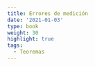 ```yaml
---
title: Errores de medición
date: '2021-01-03'
type: book
weight: 30
highlight: true
tags:
  - Teoremas
---
```


